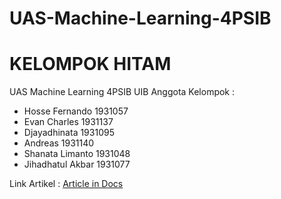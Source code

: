 # UAS-Machine-Learning-4PSIB
# KELOMPOK HITAM
UAS Machine Learning 4PSIB UIB
Anggota Kelompok :
* Hosse Fernando 1931057
* Evan Charles 1931137
* Djayadhinata 1931095
* Andreas 1931140
* Shanata Limanto 1931048
* Jihadhatul Akbar 1931077

Link Artikel : [Article in Docs](https://docs.google.com/document/d/1_0j9FKcCfKHm06oeE0cYBgGxk5uYLsCRP2C3VbAib5w/edit?usp=sharing)
